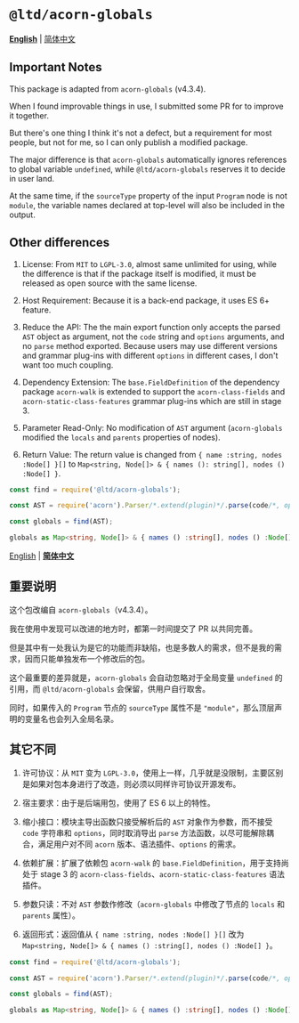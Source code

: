 
`@ltd/acorn-globals`
====================

[**English**](#user-content-en) | [简体中文](#user-content-zhs)<a id="user-content-en">&nbsp;</a>

Important Notes
---------------

This package is adapted from `acorn-globals` (v4.3.4).

When I found improvable things in use, I submitted some PR for to improve it together.

But there's one thing I think it's not a defect, but a requirement for most people, but not for me, so I can only publish a modified package.

The major difference is that `acorn-globals` automatically ignores references to global variable `undefined`, while `@ltd/acorn-globals` reserves it to decide in user land.

At the same time, if the `sourceType` property of the input `Program` node is not `module`, the variable names declared at top-level will also be included in the output.

Other differences
-----------------

1.  License: From `MIT` to `LGPL-3.0`, almost same unlimited for using, while the difference is that if the package itself is modified, it must be released as open source with the same license.
    
2.  Host Requirement: Because it is a back-end package, it uses ES 6+ feature.
    
3.  Reduce the API: The the main export function only accepts the parsed `AST` object as argument, not the `code` string and `options` arguments, and no `parse` method exported.
    Because users may use different versions and grammar plug-ins with different `options` in different cases, I don't want too much coupling.
    
4.  Dependency Extension: The `base.FieldDefinition` of the dependency package `acorn-walk` is extended to support the `acorn-class-fields` and `acorn-static-class-features` grammar plug-ins which are still in stage 3.
    
5.  Parameter Read-Only: No modification of `AST` argument (`acorn-globals` modified the `locals` and `parents` properties of nodes).
    
6.  Return Value: The return value is changed from `{ name :string, nodes :Node[] }[]` to `Map<string, Node[]> & { names (): string[], nodes () :Node[] }`.

```ts
const find = require('@ltd/acorn-globals');

const AST = require('acorn').Parser/*.extend(plugin)*/.parse(code/*, options*/);

const globals = find(AST);

globals as Map<string, Node[]> & { names () :string[], nodes () :Node[] };
```

[English](#user-content-en) | [**简体中文**](#user-content-zhs)<a id="user-content-zhs">&nbsp;</a>

重要说明
--------

这个包改编自 `acorn-globals`（v4.3.4）。

我在使用中发现可以改进的地方时，都第一时间提交了 PR 以共同完善。

但是其中有一处我认为是它的功能而非缺陷，也是多数人的需求，但不是我的需求，因而只能单独发布一个修改后的包。

这个最重要的差异就是，`acorn-globals` 会自动忽略对于全局变量 `undefined` 的引用，而 `@ltd/acorn-globals` 会保留，供用户自行取舍。

同时，如果传入的 `Program` 节点的 `sourceType` 属性不是 `"module"`，那么顶层声明的变量名也会列入全局名录。

其它不同
--------

1.  许可协议：从 `MIT` 变为 `LGPL-3.0`，使用上一样，几乎就是没限制，主要区别是如果对包本身进行了改造，则必须以同样许可协议开源发布。
    
2.  宿主要求：由于是后端用包，使用了 ES 6 以上的特性。
    
3.  缩小接口：模块主导出函数只接受解析后的 `AST` 对象作为参数，而不接受 `code` 字符串和 `options`，同时取消导出 `parse` 方法函数，以尽可能解除耦合，满足用户对不同 `acorn` 版本、语法插件、`options` 的需求。
    
4.  依赖扩展：扩展了依赖包 `acorn-walk` 的 `base.FieldDefinition`，用于支持尚处于 stage 3 的 `acorn-class-fields`、`acorn-static-class-features` 语法插件。
    
5.  参数只读：不对 `AST` 参数作修改（`acorn-globals` 中修改了节点的 `locals` 和 `parents` 属性）。
    
6.  返回形式：返回值从 `{ name :string, nodes :Node[] }[]` 改为 `Map<string, Node[]> & { names () :string[], nodes () :Node[] }`。

```ts
const find = require('@ltd/acorn-globals');

const AST = require('acorn').Parser/*.extend(plugin)*/.parse(code/*, options*/);

const globals = find(AST);

globals as Map<string, Node[]> & { names () :string[], nodes () :Node[] };
```
